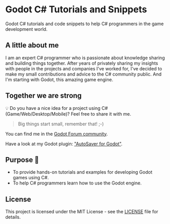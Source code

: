 # Godot C# Tutorials and Snippets

Godot C# tutorials and code snippets to help C# programmers in the game development world.

## A little about me

I am an expert C# programmer who is passionate about knowledge sharing and building things together. After years of privately sharing my insights with people in the projects and companies I've worked for, I've decided to make my small contributions and advice to the C# community public. And I'm starting with Godot, this amazing game engine. 

## Together we are strong

💡 Do you have a nice idea for a project using C# (Game/Web/Desktop/Mobile)? Feel free to share it with me. 

> Big things start small, remember that! ;-)

You can find me in the [Godot Forum community](https://forum.godotengine.org/u/vrravalos).

Have a look at my Godot plugin: ["AutoSaver for Godot"](https://github.com/vrravalos/AutoSaver-for-Godot).

## Purpose 🙌

- To provide hands-on tutorials and examples for developing Godot games using C#. 
- To help C# programmers learn how to use the Godot engine.

## License

This project is licensed under the MIT License - see the [LICENSE](LICENSE) file for details.
